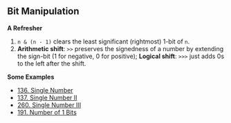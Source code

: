 ## Bit Manipulation
**A Refresher**
1. `n & (n - 1)` clears the least significant (rightmost) 1-bit of `n`.
2. __Arithmetic shift__: `>>` preserves the signedness of a number by extending the sign-bit (1 for negative, 0 for positive);
   __Logical shift__: `>>>` just adds 0s to the left after the shift.
   
**Some Examples**
- [136. Single Number](https://leetcode.com/problems/single-number/)
- [137. Single Number II](https://leetcode.com/problems/single-number-ii/)
- [260. Single Number III](https://leetcode.com/problems/single-number-iii/)
- [191. Number of 1 Bits](https://leetcode.com/problems/number-of-1-bits/)
